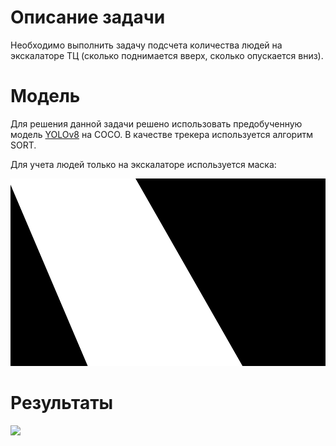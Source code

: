 # Описание задачи

Необходимо выполнить задачу подсчета количества людей на экскалаторе ТЦ (сколько поднимается вверх, сколько опускается вниз).

# Модель

Для решения данной задачи решено использовать предобученную модель [YOLOv8](https://github.com/ultralytics/ultralytics) на COCO. В качестве трекера используется алгоритм SORT.

Для учета людей только на экскалаторе используется маска:

<img src="./mask.jpg" height=300>

# Результаты

<img src="./output.gif" height=300>
